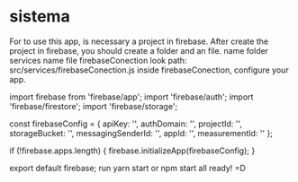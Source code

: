 # sistema
For to use this app, is necessary a project in firebase.
After create the project in firebase, you should create a folder  and an file.
name folder services
name file firebaseConection
look path: src/services/firebaseConection.js
inside firebaseConection, configure your app. 

import firebase from 'firebase/app';
import 'firebase/auth';
import 'firebase/firestore';
import 'firebase/storage';

const firebaseConfig = {
  apiKey: '',
  authDomain: '',
  projectId: '',
  storageBucket: '',
  messagingSenderId: '',
  appId: '',
  measurementId: ''
};

if (!firebase.apps.length) {
  firebase.initializeApp(firebaseConfig);
}

export default firebase;
run yarn start or npm start 
all ready! =D
